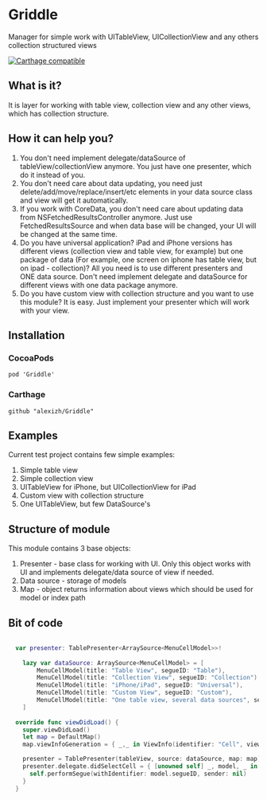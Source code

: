# Griddle
Manager for simple work with UITableView, UICollectionView and any others collection structured views

[![Carthage compatible](https://img.shields.io/badge/Carthage-compatible-4BC51D.svg?style=flat)](https://github.com/Carthage/Carthage)

## What is it?
It is layer for working with table view, collection view and any other views, which has collection structure.

## How it can help you?
1. You don't need implement delegate/dataSource of tableView/collectionView anymore. You just have one presenter, which do it instead of you.
2. You don't need care about data updating, you need just delete/add/move/replace/insert/etc elements in your data source class and view will get it automatically.
3. If you work with CoreData, you don't need care about updating data from NSFetchedResultsController anymore. Just use FetchedResultsSource and when data base will be changed, your UI will be changed at the same time.
4. Do you have universal application? iPad and iPhone versions has different views (collection view and table view, for example) but one package of data (For example, one screen on iphone has table view, but on ipad - collection)? All you need is to use different presenters and ONE data source. Don't need implement delegate and dataSource for different views with one data package anymore.
5. Do you have custom view with collection structure and you want to use this module? It is easy. Just implement your presenter which will work with your view.

## Installation
### CocoaPods
```
pod 'Griddle'
```
### Carthage
```
github "alexizh/Griddle"
```
## Examples
Current test project contains few simple examples:
1. Simple table view
2. Simple collection view
3. UITableView for iPhone, but UICollectionView for iPad
4. Custom view with collection structure
5. One UITableView, but few DataSource's

## Structure of module
This module contains 3 base objects:
1. Presenter - base class for working with UI. Only this object works with UI and implements delegate/data source of view if needed.
2. Data source - storage of models
3. Map - object returns information about views which should be used for model or index path

## Bit of code

```swift

  var presenter: TablePresenter<ArraySource<MenuCellModel>>!
  
	lazy var dataSource: ArraySource<MenuCellModel> = [
		MenuCellModel(title: "Table View", segueID: "Table"),
		MenuCellModel(title: "Collection View", segueID: "Collection"),
		MenuCellModel(title: "iPhone/iPad", segueID: "Universal"),
		MenuCellModel(title: "Custom View", segueID: "Custom"),
		MenuCellModel(title: "One table view, several data sources", segueID: "Segment")
	]
  
  override func viewDidLoad() {
    super.viewDidLoad()
    let map = DefaultMap()
    map.viewInfoGeneration = { _,_ in ViewInfo(identifier: "Cell", viewClass: MocTableCell.self) }

    presenter = TablePresenter(tableView, source: dataSource, map: map)
    presenter.delegate.didSelectCell = { [unowned self] _, model, _ in
      self.performSegue(withIdentifier: model.segueID, sender: nil)
    }
  }
  ```
